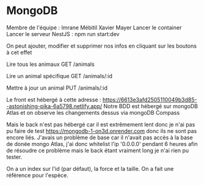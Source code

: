 # MongoDB
Membre de l'équipe :
Imrane Mébitil
Xavier Mayer
Lancer le container
Lancer le serveur NestJS : npm run start:dev

On peut ajouter, modifier et supprimer nos infos en cliquant sur les boutons à cet effet

Lire tous les animaux
GET /animals

Lire un animal spécifique
GET /animals/:id

Mettre à jour un animal
PUT /animals/:id

Le front est hébergé à cette adresse : https://6613e3afd2505110049b3d85--astonishing-pika-6a5798.netlify.app/
Notre BDD est hébergé sur mongoDB Atlas et on observe les changements dessus via mongoDB Compass

Mais le back n'est pas hébergé car il est extrêmement lent donc je n'ai pas pu faire de test https://mongodb-1-on3d.onrender.com donc ils ne sont pas encore liés.
J'avais un problème de base car il n'avait pas accès à la base de donée mongo Atlas, j'ai donc whitelist l'ip '0.0.0.0' pendant 6 heures afin de résoudre ce problème mais le back étant vraiment long je n'ai rien pu tester.

On a un index sur l'id (par défaut), la force et la taille.
On a fait une référence pour l'espèce.
